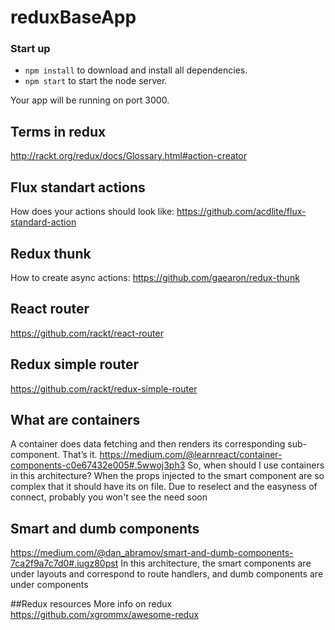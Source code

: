 # reduxBaseApp

### Start up

* `npm install` to download and install all dependencies.
* `npm start` to start the node server.

Your app will be running on port 3000.

## Terms in redux
http://rackt.org/redux/docs/Glossary.html#action-creator

## Flux standart actions
How does your actions should look like:
https://github.com/acdlite/flux-standard-action

## Redux thunk
How to create async actions:
https://github.com/gaearon/redux-thunk

## React router
https://github.com/rackt/react-router

## Redux simple router
https://github.com/rackt/redux-simple-router

## What are containers
A container does data fetching and then renders its corresponding sub-component. That’s it.
https://medium.com/@learnreact/container-components-c0e67432e005#.5wwoj3ph3
So, when should I use containers in this architecture? When the props injected to the smart component are so complex that it should have its on file. Due to reselect and the easyness of connect, probably you won't see the need soon

## Smart and dumb components
https://medium.com/@dan_abramov/smart-and-dumb-components-7ca2f9a7c7d0#.iugz80pst
In this architecture, the smart components are under layouts and correspond to route handlers, and dumb components are under components

##Redux resources
More info on redux
https://github.com/xgrommx/awesome-redux
